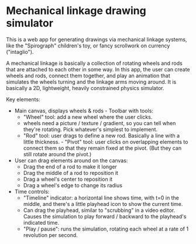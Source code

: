 # Mechanical linkage drawing simulator

This is a web app for generating drawings via mechanical linkage systems, like the "Spirograph" children's toy, or fancy
scrollwork on currency ("intaglio").

A mechanical linkage is basically a collection of rotating wheels and rods that are attached to each other in some way.
In this app, the user can create wheels and rods, connect them together, and play an animation that simulates the wheels
turning and the linkage arms moving around. It is basically a 2D, lightweight, heavily constrained physics simulator.

Key elements:

- Main canvas, displays wheels & rods - Toolbar with tools:
    - "Wheel" tool: add a new wheel where the user clicks.
	- wheels need a picture / texture / gradient, so you can tell when they're rotating. Pick whatever's simplest to implement.
    - "Rod" tool: user drags to define a new rod. Basically a line with a little thickness.  - "Pivot" tool: user clicks
    on overlapping elements to connect them so that they remain fixed at the pivot. (But they can still rotate around
    the pivot.)
- User can drag elements around on the canvas:
    - Drag the end of a rod to make it longer
    - Drag the middle of a rod to reposition it
    - Drag a wheel's center to reposition it
    - Drag a wheel's edge to change its radius
- Time controls:
    - "Timeline" indicator: a horizontal line shows time, with t=0 in the middle, and there's a little playhead icon to
    show the current time.
	- Can drag the playhead, similar to "scrubbing" in a video editor. Causes the simulation to play forward /
	backward to the playhead's indicated time.
    - "Play / pause": runs the simulation, rotating each wheel at a rate of 1 revolution per second.
